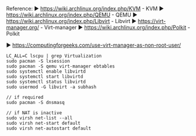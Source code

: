 Reference:
► https://wiki.archlinux.org/index.php/KVM - KVM
► https://wiki.archlinux.org/index.php/QEMU - QEMU
► https://wiki.archlinux.org/index.php/Libvirt - Libvirt
► https://virt-manager.org/ - Virt-manager
► https://wiki.archlinux.org/index.php/Polkit - Polkit

► https://computingforgeeks.com/use-virt-manager-as-non-root-user/


```
LC_ALL=C lscpu | grep Virtualization
sudo pacman -S lxsession
sudo pacman -S qemu virt-manager ebtables
sudo systemctl enable libvirtd
sudo systemctl start libvirtd
sudo systemctl status libvirtd
sudo usermod -G libvirt -a subhash

// if required
sudo pacman -S dnsmasq

// if NAT is inactive
sudo virsh net-list --all
sudo virsh net-start default
sudo virsh net-autostart default
```
